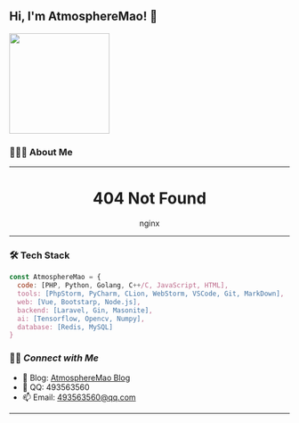 <!--
**AtmosphereMao/AtmosphereMao** is a ✨ _special_ ✨ repository because its `README.md` (this file) appears on your GitHub profile.

Here are some ideas to get you started:

- 🔭 I’m currently working on ...
- 🌱 I’m currently learning ...
- 👯 I’m looking to collaborate on ...
- 🤔 I’m looking for help with ...
- 💬 Ask me about ...
- 📫 How to reach me: ...
- 😄 Pronouns: ...
- ⚡ Fun fact: ...
-->

<h2> Hi, I'm AtmosphereMao! 👋
</h2>
<p align='left'><a href="https://github.com/AtmosphereMao">
  <img height="180em" src="https://github-readme-stats-eight-theta.vercel.app/api?username=AtmosphereMao&theme=vue&show_icons=true&include_all_commits=true&count_private=true" /></a></p> 

### 👨🏻‍💻  About Me

---

<h1 align='center'>404 Not Found</h1>
<p align='center'>nginx</p>















---

### 🛠  Tech Stack

```javascript
const AtmosphereMao = {
  code: [PHP, Python, Golang, C++/C, JavaScript, HTML],
  tools: [PhpStorm, PyCharm, CLion, WebStorm, VSCode, Git, MarkDown],
  web: [Vue, Bootstarp, Node.js],
  backend: [Laravel, Gin, Masonite],
  ai: [Tensorflow, Opencv, Numpy],
  database: [Redis, MySQL]
}
```

### 🤝🏻<em><b>  Connect with Me</b> </em>

- 📗 Blog: [AtmosphereMao Blog](https://atmospheremao.com/)
- 💬 QQ: 493563560
- 📫 Email: 493563560@qq.com

---
